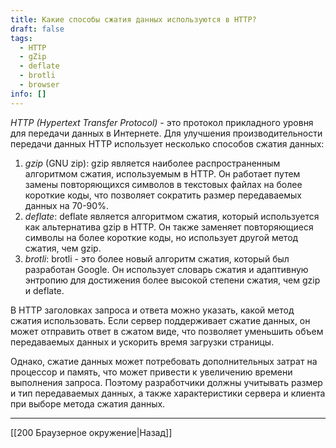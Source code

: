 ```yaml
---
title: Какие способы сжатия данных используются в HTTP?
draft: false
tags:
  - HTTP
  - gZip
  - deflate
  - brotli
  - browser
info: []
---
```

_HTTP (Hypertext Transfer Protocol)_ - это протокол прикладного уровня для передачи данных в Интернете. Для улучшения производительности передачи данных HTTP использует несколько способов сжатия данных:

1. _gzip_ (GNU zip): gzip является наиболее распространенным алгоритмом сжатия, используемым в HTTP. Он работает путем замены повторяющихся символов в текстовых файлах на более короткие коды, что позволяет сократить размер передаваемых данных на 70-90%.
2. _deflate_: deflate является алгоритмом сжатия, который используется как альтернатива gzip в HTTP. Он также заменяет повторяющиеся символы на более короткие коды, но использует другой метод сжатия, чем gzip.
3. _brotli_: brotli - это более новый алгоритм сжатия, который был разработан Google. Он использует словарь сжатия и адаптивную энтропию для достижения более высокой степени сжатия, чем gzip и deflate.

В HTTP заголовках запроса и ответа можно указать, какой метод сжатия использовать. Если сервер поддерживает сжатие данных, он может отправить ответ в сжатом виде, что позволяет уменьшить объем передаваемых данных и ускорить время загрузки страницы.

Однако, сжатие данных может потребовать дополнительных затрат на процессор и память, что может привести к увеличению времени выполнения запроса. Поэтому разработчики должны учитывать размер и тип передаваемых данных, а также характеристики сервера и клиента при выборе метода сжатия данных.

---

[[200 Браузерное окружение|Назад]]